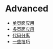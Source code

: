 # Advanced

- [单页面应用](spa.md)
- [多页面应用](mpa.md)
- [代码分离](code-splitting.md)
- [一些技巧](compatibility.md)
